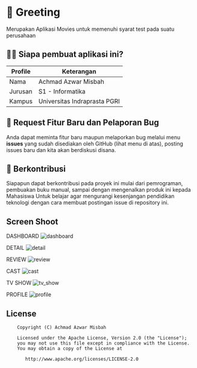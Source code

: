 # 📌 Greeting 
  <p>Merupakan Aplikasi Movies untuk memenuhi syarat test pada suatu perusahaan<br><p>

## 👦🏽 Siapa pembuat aplikasi ini?

| Profile        |  Keterangan                      |
|----------------|----------------------------------|
| Nama           | Achmad Azwar Misbah              |
| Jurusan        | S1 - Informatika                 |
| Kampus         | Universitas Indraprasta PGRI     |



## 📌 Request Fitur Baru dan Pelaporan Bug

Anda dapat meminta fitur baru maupun melaporkan bug melalui menu **issues** yang sudah disediakan oleh GitHub (lihat menu di atas), posting issues baru dan kita akan berdiskusi disana.

## 🛒 Berkontribusi

Siapapun dapat berkontribusi pada proyek ini mulai dari pemrograman, pembuakan buku manual, sampai dengan mengenalkan produk ini kepada Mahasiswa 
Untuk belajar agar mengurangi kesenjangan pendidikan teknologi dengan cara membuat postingan issue di repository ini.

## Screen Shoot

DASHBOARD
![dashboard](https://github.com/azwaaar/azwarxuninet/assets/57070912/f7030ebc-64d5-4fa3-b94d-165ab1419e7d)


DETAIL
![detail](https://github.com/azwaaar/azwarxuninet/assets/57070912/936c1bf9-0f3a-48db-8612-9595e1b95a35)


REVIEW
![review](https://github.com/azwaaar/azwarxuninet/assets/57070912/6d07fd33-a00a-4e91-980f-31729946b16d)

CAST
![cast](https://github.com/azwaaar/azwarxuninet/assets/57070912/219a224b-ce4d-45d7-9ef0-1ee247180e2e)

TV SHOW
![tv_show](https://github.com/azwaaar/azwarxuninet/assets/57070912/5d6c93d0-d605-41d1-bf30-c5f73dfa9354)


PROFILE
![profile](https://github.com/azwaaar/azwarxuninet/assets/57070912/ffee158f-17fb-4c89-b243-934dd1506517)



## License

```
    Copyright (C) Achmad Azwar Misbah

    Licensed under the Apache License, Version 2.0 (the "License");
    you may not use this file except in compliance with the License.
    You may obtain a copy of the License at

       http://www.apache.org/licenses/LICENSE-2.0
